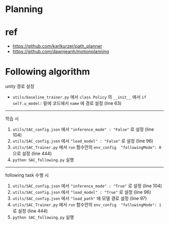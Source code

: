 # Planning
# ref
- https://github.com/karlkurzer/path_planner
- https://github.com/dawnjeanh/motionplanning


# Following algorithm

unity 경로 설정
- `utils/baseline_trainer.py` 에서 `class Policy` 의 `__init__` 에서 `if self.u_model:` 밑에 코드에서 `name` 에 경로 설정 (line 63)

---

학습 시
1. `utils/SAC_config.json` 에서 `"inference_mode" : "False"` 로 설정 (line 104)
2. `utils/SAC_config.json` 에서 `"load_model" : "False"` 로 설정 (line 96)
3. `utils/SAC_Trainer.py` 에서 `run` 함수안의 `env_config  "followingMode": 0` 으로 설정 (line 444)
4. `python SAC_following.py` 실행

---

following task 수행 시
1. `utils/SAC_config.json` 에서 `"inference_mode" : "True"` 로 설정 (line 104)
2. `utils/SAC_config.json` 에서 `"load_model" : "True"` 로 설정 (line 96)
3. `utils/SAC_config.json` 에서 `"load_path"` 에 모델 경로 설정 (line 97)
4. `utils/SAC_Trainer.py` 에서 `run` 함수안의 `env_config  "followingMode": 1` 로 설정 (line 444)
5. `python SAC_following.py` 실행

